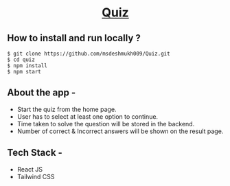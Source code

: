 <div align="center">
  
# [Quiz](https://quiz-upraised.netlify.app/)
  
</div>

## **How to install and run locally ?**

```
$ git clone https://github.com/msdeshmukh009/Quiz.git
$ cd quiz
$ npm install
$ npm start
```

## **About the app -**

- Start the quiz from the home page.  
- User has to select at least one option to continue.  
- Time taken to solve the question will be stored in the backend.    
- Number of correct & Incorrect answers will be shown on the result page.  

## **Tech Stack -**

- React JS
- Tailwind CSS

